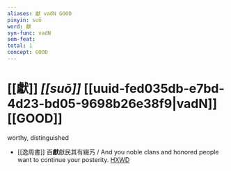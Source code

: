 ```yaml
---
aliases: 獻 vadN GOOD
pinyin: suō
word: 獻
syn-func: vadN
sem-feat: 
total: 1
concept: GOOD 
---
```

# [[獻]] *[[suō]]*  [[uuid-fed035db-e7bd-4d23-bd05-9698b26e38f9|vadN]] [[GOOD]]
worthy, distinguished
 - [[逸周書]] 百**獻**獻民其有綴艿 / And you noble clans and honored people want to continue your posterity. [HXWD](https://hxwd.org/textview.html?location=CH1c0887_CHANT_043-1a.82)